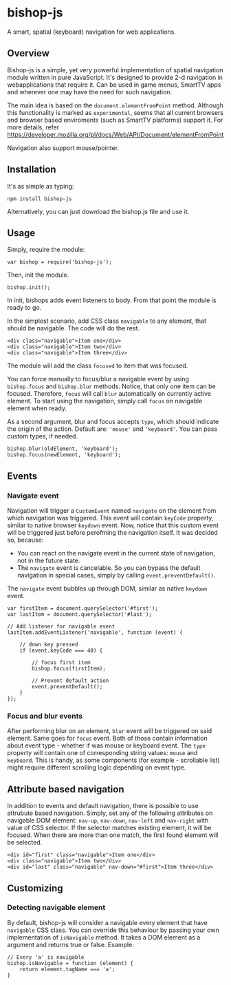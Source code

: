 # bishop-js
A smart, spatial (keyboard) navigation for web applications.

## Overview
Bishop-js is a simple, yet very powerful implementation of spatial navigation module written in pure JavaScript.
It's designed to provide 2-d navigation in webapplications that require it. Can be used in game menus, SmartTV apps 
and wherever one may have the need for such navigation.

The main idea is based on the `document.elementFromPoint` method. Although this functionality is marked as 
`experimental`, seems that all current browsers and browser based enviroments (such as SmartTV platforms) support it.
For more details, refer https://developer.mozilla.org/pl/docs/Web/API/Document/elementFromPoint

Navigation also support mouse/pointer. 

## Installation

It's as simple as typing:
    
    npm install bishop-js

Alternatively, you can just download the bishop.js file and use it.

## Usage

Simply, require the module:

    var bishop = require('bishop-js');

Then, init the module.

    bishop.init();

In init, bishops adds event listeners to body. From that point the module is ready to go.

In the simplest scenario, add CSS class `navigable` to any element, that should be navigable. The code will do the 
rest. 

    <div class="navigable">Item one</div>
    <div class="navigable">Item two</div>
    <div class="navigable">Item three</div>

The module will add the class `focused` to item that was focused.

You can force manually to focus/blur a navigable event by using `bishop.focus` and `bishop.blur` methods. Notice, that
only one item can be focused. Therefore, `focus` will call `blur` automatically on currently active element.
To start using the navigation, simply call `focus` on navigable element when ready.

As a second argument, blur and focus accepts `type`, which should indicate the origin of the action. Default are:
`'mouse'` and `'keyboard'`. You can pass custom types, if needed.

    bishop.blur(oldElement, 'keyboard');
    bishop.focus(newElement, 'keyboard');

## Events

### Navigate event
Navigation will trigger a `CustomEvent` named `navigate` on the element from which navigation was triggered. 
This event will contain `keyCode` property, similar to native browser `keydown` event. Now, notice that this custom
event will be triggered just before perofming the navigation itself. It was decided so, because:

* You can react on the navigate event in the current state of navigation, not in the future state.
* The `navigate` event is cancelable. So you can bypass the default navigation in special cases, simply by calling
  `event.preventDefault()`.

The `navigate` event bubbles up through DOM, similar as native `keydown` event.

    var firstItem = document.querySelector('#first');
    var lastItem = document.querySelector('#last');

    // Add listener for navigable event
    lastItem.addEventListener('navigable', function (event) {

        // down key pressed
        if (event.keyCode === 40) {
            
            // focus first item
            bishop.focus(firstItem);
            
            // Prevent default action
            event.preventDefault();
        }
    });

### Focus and blur events
After performing blur on an element, `blur` event will be triggered on said element. Same goes for `focus` event. Both
of those contain information about event type - whether if was mouse or keyboard event. The `type` property will contain
one of corresponding string values: `mouse` and `keyboard`. This is handy, as some components (for example - scrollable
list) might require different scrolling logic depending on event type.

## Attribute based navigation
In addition to events and default navigation, there is possible to use attrubute based navigation. Simply, set any of
the following attributes on navigable DOM element: `nav-up`, `nav-down`, `nav-left` and `nav-right` with value of CSS
selector. If the selector matches existing element, it will be focused. When there are more than one match, the first
found element will be selected.

    
    <div id="first" class="navigable">Item one</div>
    <div class="navigable">Item two</div>
    <div id="last" class="navigable" nav-down="#first">Item three</div>


## Customizing

### Detecting navigable element

By default, bishop-js will consider a navigable every element that have `navigable` CSS class. You can override this
behaviour by passing your own implementation of `isNavigable` method. It takes a DOM element as a argument and returns
true or false. Example:

    // Every 'a' is navigable
    bishop.isNavigable = function (element) {
        return element.tagName === 'a';
    }

